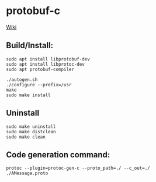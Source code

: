 # protobuf-c

[Wiki](https://github.com/protobuf-c/protobuf-c/wiki)

## Build/Install:
```
sudo apt install libprotobuf-dev
sudo apt install libprotoc-dev
sudo apt protobuf-compiler

./autogen.sh
./configure --prefix=/usr
make
sudo make install
```

## Uninstall
```
sudo make uninstall
sudo make distclean
sudo make clean
```

## Code generation command:
```
protoc --plugin=protoc-gen-c --proto_path=./ --c_out=./ ./AMessage.proto 
```
